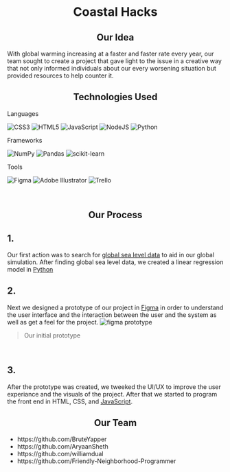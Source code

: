 <h1 align="center">Coastal Hacks</h1>

<h2 align="center">Our Idea</h2>
With global warming increasing at a faster and faster rate every year, our team sought to create a project that gave light to the issue in a creative way that not only informed individuals about our every worsening situation but provided resources to help counter it.

<br>

<h2 align="center">Technologies Used</h2>

Languages

![CSS3](https://img.shields.io/badge/css3-%231572B6.svg?style=flat-square&logo=css3&logoColor=white) ![HTML5](https://img.shields.io/badge/html5-%23E34F26.svg?style=flat-square&logo=html5&logoColor=white) ![JavaScript](https://img.shields.io/badge/javascript-%23323330.svg?style=flat-square&logo=javascript&logoColor=%23F7DF1E) ![NodeJS](https://img.shields.io/badge/node.js-6DA55F?style=flat-square&logo=node.js&logoColor=white) ![Python](https://img.shields.io/badge/python-%231572B6.svg?style=flat-square&logo=python&logoColor=white)

Frameworks

![NumPy](https://img.shields.io/badge/numpy-%23013243.svg?style=flat-square&logo=numpy&logoColor=white) ![Pandas](https://img.shields.io/badge/pandas-%23150458.svg?style=flat-square&logo=pandas&logoColor=white) ![scikit-learn](https://img.shields.io/badge/scikit--learn-%23F7931E.svg?style=flat-square&logo=scikit-learn&logoColor=white)

Tools

![Figma](https://img.shields.io/badge/figma-%23F24E1E.svg?style=flat-square&logo=figma&logoColor=white) ![Adobe Illustrator](https://img.shields.io/badge/adobeillustrator-%23FF9A00.svg?style=flat-square&logo=adobeillustrator&logoColor=white) 
 ![Trello](https://img.shields.io/badge/Trello-%23026AA7.svg?style=flat-square&logo=Trello&logoColor=white)

<br>

<h2 align="center">Our Process</h2>
<h2>1.</h2>
Our first action was to search for <a href="https://www.python.org/"> global sea level data</a> to aid in our global simulation. After finding global sea level data, we created a linear regression model in 
<a href="https://www.python.org/">Python</a>

<br>

<h2>2.</h2>
Next we designed a prototype of our project in <a href="https://www.figma.com/">Figma</a> in order to understand the user interface and the interaction between the user and the system as well as get a feel for the project.
<img src="https://media.discordapp.net/attachments/983870800727769158/984845494729707580/unknown.png?width=884&height=533" alt="figma prototype">

> Our initial prototype

<br>

<h2>3.</h2>
After the prototype was created, we tweeked the UI/UX to improve the user experiance and the visuals of the project. After that we started to program the front end in HTML, CSS, and <a href="https://www.javascript.com/">JavaScript</a>. 

<br>
<h2 align="center">Our Team</h2>
<ul>
<li>https://github.com/BruteYapper</li>
<li>https://github.com/AryaanSheth</li>
<li>https://github.com/williamdual</li>
<li>https://github.com/Friendly-Neighborhood-Programmer</li>
</ul>



